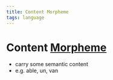 ```yaml
---
title: Content Morpheme
tags: language
---
```


# Content [Morpheme](Morpheme.md)
- carry some semantic content
- e.g. able, un, van










































































